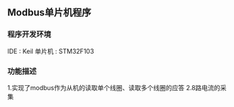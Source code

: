 ## Modbus单片机程序

### 程序开发环境 
IDE    : Keil
单片机 : STM32F103

### 功能描述 
1.实现了modbus作为从机的读取单个线圈、读取多个线圈的应答
2.8路电流的采集

